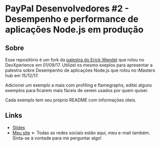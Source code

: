# PayPal Desenvolvedores #2 - Desempenho e performance de aplicações Node.js em produção

## Sobre

Esse repositório é um fork da [palestra do Erick Wendel](https://github.com/ErickWendel/palestra-performance-nodejs) que rolou no DevXperience em
01/09/17. Utilizei os mesmo exeplos para apresentar a palestra sobre Desempenho de aplicações Node.js que rolou no iMasters hub em 15/12/17.

Adicionei um exemplo a mais com profiling e flamegraphs, editei alguns exemplos para ficarem mais fáceis de serem usados por quem quiser.

Cada exemplo tem seu próprio README com informações úteis.

## Links

- [Slides](https://t.co/qeulBC2T98)
- [Meu site](http://lsantos.me) <- Todas as redes sociais estão aqui, meu e-mail também. Sinta-se à vontade para me perguntar algo!
